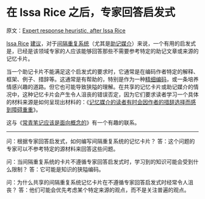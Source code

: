 # 在 Issa Rice 之后，专家回答启发式

原文：[Expert response heuristic, after Issa Rice](https://notes.andymatuschak.org/zEfpMY7F12gQ6NcbycHCNdpXqxb2mxdkJiX)

[Issa Rice](https://notes.andymatuschak.org/zPnAxzBTDgjCabaBJkUrjL4roGR1xD1XJvo) [建议](https://wiki.issarice.com/wiki/Expert_response_heuristic_for_prompt_writing)，对于[间隔重复系统](https://notes.andymatuschak.org/z4eXdSMJFv2qVGXSUEKH4vdcHBrLHcFY1ZGfC)（尤其是[助记媒介](https://notes.andymatuschak.org/z4rRX3qwSSJRsEkdXKwH2shamgHNeRthrMLiF)）来说，一个有用的启发式是，已经是该领域专家的人应该能够回答那些不需要参考特定的助记文章或来源的记忆卡片。

当一个助记卡片不能满足这个启发式的要求时，它通常是在编码作者特定的解释、框架、例子、措辞等。这通常是有帮助的，特别是作为一种[精细编码](https://notes.andymatuschak.org/z3ZTBNhJddpewTBgbKAFy2cnSMBiJRpMZWsfB)，或一条培养情感兴趣的道路。但它也可能导致狭隘的理解。在共享的记忆卡片或助记媒介的情况中，这种记忆卡片会产生令人沮丧的错误否定，因为它们要求读者学习一个具体的材料来源是如何呈现出材料的：《[记忆媒介的读者有时会因作者的措辞选择而感到障碍重重](https://notes.andymatuschak.org/zMFKJdtNGpucVUcitRVJiMxfyoNY4A4c2Bd)》。

这与《[常青笔记应该是面向概念的](https://notes.andymatuschak.org/z6bci25mVUBNFdVWSrQNKr6u7AZ1jFzfTVbMF)》有一个有趣的联系。

***

问：根据专家回答启发式，如何编写间隔重复系统的记忆卡片？
答：这个问题的专家可以不参考特定的源材料来回答这些问题。

问：当间隔重复系统的卡片不遵循专家回答启发式时，学习到的知识可能会受到什么限制？
答：它可能是知识的狭隘编码。

问：为什么共享的间隔重复系统记忆卡片在不遵循专家回答启发式时经常令人沮丧？
答：他们可能会优先考虑某个特定来源的观点，而不是关注普遍的观点。